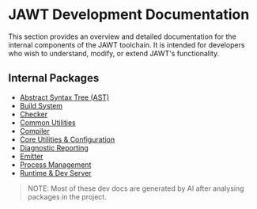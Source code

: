 # JAWT Development Documentation

This section provides an overview and detailed documentation for the internal components of the JAWT toolchain. 
It is intended for developers who wish to understand, modify, or extend JAWT's functionality.

## Internal Packages

*   [Abstract Syntax Tree (AST)](./ast.md)
*   [Build System](./build.md)
*   [Checker](./checker.md)
*   [Common Utilities](./common.md)
*   [Compiler](./compiler.md)
*   [Core Utilities & Configuration](./core.md)
*   [Diagnostic Reporting](./diagnostic.md)
*   [Emitter](./emitter.md)
*   [Process Management](./process.md)
*   [Runtime & Dev Server](./runtime.md)

> NOTE: Most of these dev docs are generated by AI after analysing packages in the project.
